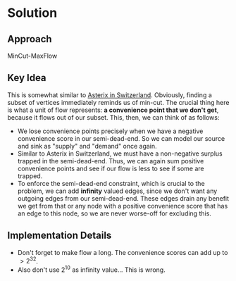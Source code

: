 # Solution

## Approach
MinCut-MaxFlow

## Key Idea
This is somewhat similar to [Asterix in Switzerland](https://github.com/hackertehlike/algolab/tree/main/week-11/asterix-in-switzerland). Obviously, finding a subset of vertices immediately reminds us of min-cut. The crucial thing here is what a unit of flow represents: **a convenience point that we don't get**, because it flows out of our subset. This, then, we can think of as follows:
- We lose convenience points precisely when we have a negative convenience score in our semi-dead-end. So we can model our source and sink as "supply" and "demand" once again.
- Similar to Asterix in Switzerland, we must have a non-negative surplus trapped in the semi-dead-end.  Thus, we can again sum positive convenience points and see if our flow is less to see if some are trapped.
- To enforce the semi-dead-end constraint, which is crucial to the problem, we can add **infinity** valued edges, since we don't want any outgoing edges from our semi-dead-end. These edges drain any benefit we get from that or any node with a positive convenience score that has an edge to this node, so we are never worse-off for excluding this.

## Implementation Details
- Don't forget to make flow a long. The convenience scores can add up to $>2^32$.
- Also don't use $2^{10}$ as infinity value... This is wrong.